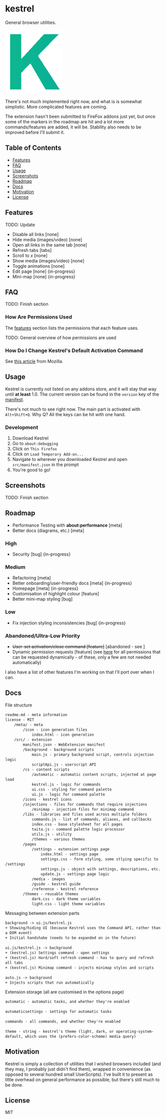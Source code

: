 # kestrel

General browser utilities.

![Kestrel's Icon](https://raw.githubusercontent.com/EthanJustice/kestrel/master/src/icons/icon.png)

There's not much implemented right now, and what is is somewhat simplistic.  More complicated features are coming.

The extension hasn't been submitted to FireFox addons just yet, but once some of the markers in the roadmap are hit and a lot more commands/features are added, it will be.  Stability also needs to be improved before I'll submit it.

## Table of Contents

+ [Features](#features)
+ [FAQ](#faq)
+ [Usage](#usage)
+ [Screenshots](#screenshots)
+ [Roadmap](#roadmap)
+ [Docs](#docs)
+ [Motivation](#motivation)
+ [License](#license)

## Features

TODO: Update

+ Disable all links [none]
+ Hide media (images/video) [none]
+ Open all links in the same tab [none]
+ Refresh tabs [tabs]
+ Scroll to *x* [none]
+ Show media (images/video) [none]
+ Toggle animations [none]
+ Edit page [none] {in-progress}
+ Mini-map [none] {in-progress}

## FAQ

TODO: Finish section

### How Are Permissions Used

The [features](#features) section lists the permissions that each feature uses.

TODO: General overview of how permissions are used

### How Do I Change Kestrel's Default Activation Command

See [this article](https://support.mozilla.org/en-US/kb/manage-extension-shortcuts-firefox) from Mozilla.

## Usage

Kestrel is currently not listed on any addons store, and it will stay that way until **at least** 1.0.  The current version can be found in the `version` key of the [manifest](https://github.com/EthanJustice/kestrel/blob/master/src/manifest.json).

There's not much to see right now.  The main part is activated with `Alt+Shift+Q`.  Why Q?  All the keys can be hit with one hand.

### Development

1. Download Kestrel
2. Go to `about:debugging`
3. Click on `This Firefox`
4. Click on `Load Temporary Add-on...`
5. Navigate to wherever you downloaded Kestrel and open `src/manifest.json` in the prompt
6. You're good to go!

## Screenshots

TODO: Finish section

## Roadmap

+ Performance Testing with **about:performance** [meta]
+ Better docs (diagrams, etc.) [meta]

### High

+ Security [bug] {in-progress}

### Medium

+ Refactoring [meta]
+ Better onboarding/user-friendly docs [meta] {in-progress}
+ Homepage [meta] {in-progress}
+ Customisation of highlight colour [feature]
+ Better mini-map styling [bug]

### Low

+ Fix injection styling inconsistencies [bug] {in-progress}

### Abandoned/Ultra-Low Priority

+ ~~User-set activation/close command [feature]~~ [abandoned - see [](https://github.com/EthanJustice/kestrel/)]
+ Dynamic permission requests [feature] (see [here](https://developer.mozilla.org/en-US/docs/Mozilla/Add-ons/WebExtensions/manifest.json/optional_permissions) for all permissions that can be requested dynamically - of these, only a few are not needed automatically)

I also have a list of other features I'm working on that I'll port over when I can.

## Docs

File structure

```plaintext
readme.md - meta information
license - MIT
    /meta/ - meta
        /icon - icon generation files
            index.html - icon generation
    /src/ - extension
        manifest.json - WebExtension manifest
        /background - background scripts
            main.js - primary background script, controls injection logic
            scriptApi.js - userscript API
        /cs - content scripts
            /automatic - automatic content scripts, injected at page load
            kestrel.js - logic for commands
            ui.css - styling for command palette
            ui.js - logic for command palette
        /icons - kestrel icons
        /injections - files for commands that require injections
            /minimap - injection files for minimap command
        /libs - libraries and files used across multiple folders
            commands.js - list of commands, aliases, and callbacks
            index.css - base stylesheet for all pages
            taita.js - command palette logic processor
            utils.js - utility
            /themes - various themes
        /pages
            /settings - extension settings page
                index.html - settings page
                settings.css - form styling, some stlying specific to /settings
                settings.js - object with settings, descriptions, etc.
                update.js - settings page logic
            /media - images
            /guide - kestrel guide
            /reference - kestrel reference
        /themes - reusable themes
            dark.css - dark theme variables
            light.css - light theme variables
```

Messaging between extension parts

```plaintext
background -> ui.js/kestrel.js
+ Showing/hiding UI (because Kestrel uses the Command API, rather than a DOM event)
+ Initial handshake (needs to be expanded on in the future)

ui.js/kestrel.js -> background
+ (kestrel.js) Settings command - open settings
+ (kestrel.js) Hard/soft refresh command - has to query and refresh all tabs
+ (kestrel.js) Minimap command - injects minimap styles and scripts

auto.js -> background
+ Injects scripts that run automatically
```

Extension storage (all are customised in the options page)

```plaintext
automatic - automatic tasks, and whether they're enabled

automaticsettings - settings for automatic tasks

commands - all commands, and whether they're enabled

theme - string - kestrel's theme (light, dark, or operating-system-default, which uses the (prefers-color-scheme) media query)
```

## Motivation

Kestrel is simply a collection of utilities that I wished browsers included (and they may, I probably just didn't find them), wrapped in convenience (as opposed to several hundred small UserScripts).  I've built it to present as little overhead on general performance as possible, but there's still much to be done.

## License

MIT
